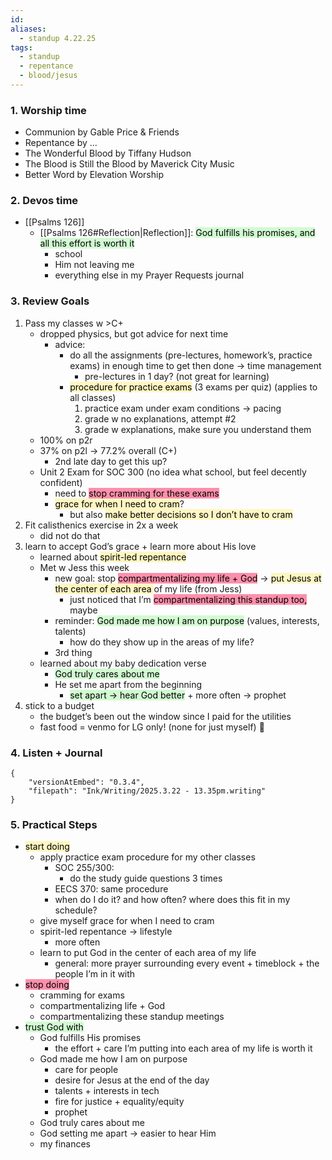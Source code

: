 ```yaml
---
id: 
aliases:
  - standup 4.22.25
tags:
  - standup
  - repentance
  - blood/jesus
---
```

### 1. Worship time
- Communion by Gable Price & Friends
- Repentance by …
- The Wonderful Blood by Tiffany Hudson
- The Blood is Still the Blood by Maverick City Music
- Better Word by Elevation Worship
### 2. Devos time
- [[Psalms 126]]
	- [[Psalms 126#Reflection|Reflection]]: <mark style="background: #BBFABBA6;">God fulfills his promises, and all this effort is worth it</mark>
		- school
		- Him not leaving me
		- everything else in my Prayer Requests journal
### 3. Review Goals
1. Pass my classes w >C+
	- dropped physics, but got advice for next time
		- advice:
			- do all the assignments (pre-lectures, homework’s, practice exams) in enough time to get then done -> time management
				- pre-lectures in 1 day? (not great for learning)
			- <mark style="background: #FFF3A3A6;">procedure for practice exams</mark> (3 exams per quiz) (applies to all classes)
				1. practice exam under exam conditions -> pacing
				2. grade w no explanations, attempt #2
				3. grade w explanations, make sure you understand them
	- 100% on p2r
	- 37% on p2l -> 77.2% overall (C+)
		- 2nd late day to get this up?
	- Unit 2 Exam for SOC 300 (no idea what school, but feel decently confident)
		- need to <mark style="background: #FF5582A6;">stop cramming for these exams</mark>
		- <mark style="background: #FFF3A3A6;">grace for when I need to cram</mark>?
			- but also <mark style="background: #FFF3A3A6;">make better decisions so I don’t have to cram</mark>
2. Fit calisthenics exercise in 2x a week
	- did not do that
3. learn to accept God’s grace + learn more about His love
	- learned about <mark style="background: #FFF3A3A6;">spirit-led repentance</mark>
	- Met w Jess this week
		- new goal: stop <mark style="background: #FF5582A6;">compartmentalizing my life + God</mark> -> <mark style="background: #FFF3A3A6;">put Jesus at the center of each area </mark>of my life (from Jess)
			- just noticed that I’m <mark style="background: #FF5582A6;">compartmentalizing this standup too,</mark> maybe
		- reminder: <mark style="background: #BBFABBA6;">God made me how I am on purpose</mark> (values, interests, talents)
			- how do they show up in the areas of my life?
		- 3rd thing
	- learned about my baby dedication verse
		- <mark style="background: #BBFABBA6;">God truly cares about me</mark>
		- He set me apart from the beginning
			- <mark style="background: #BBFABBA6;">set apart -> hear God better</mark> + more often -> prophet
4. stick to a budget
	- the budget’s been out the window since I paid for the utilities
	- fast food = venmo for LG only! (none for just myself) 👏
### 4. Listen + Journal

```handwritten-ink
{
	"versionAtEmbed": "0.3.4",
	"filepath": "Ink/Writing/2025.3.22 - 13.35pm.writing"
}
```

### 5. Practical Steps

- <mark style="background: #FFF3A3A6;">start doing</mark>
	- apply practice exam procedure for my other classes
		- SOC 255/300:
			- do the study guide questions 3 times
		- EECS 370: same procedure
		- when do I do it? and how often? where does this fit in my schedule?
	- give myself grace for when I need to cram
	- spirit-led repentance -> lifestyle
		- more often
	- learn to put God in the center of each area of my life
		- general: more prayer surrounding every event + timeblock + the people I’m in it with
- <mark style="background: #FF5582A6;">stop doing</mark>
	- cramming for exams
	- compartmentalizing life + God
	- compartmentalizing these standup meetings
- <mark style="background: #BBFABBA6;">trust God with</mark>
	- God fulfills His promises
		- the effort + care I’m putting into each area of my life is worth it
	- God made me how I am on purpose
		- care for people
		- desire for Jesus at the end of the day
		- talents + interests in tech
		- fire for justice + equality/equity
		- prophet
	- God truly cares about me
	- God setting me apart -> easier to hear Him
	- my finances